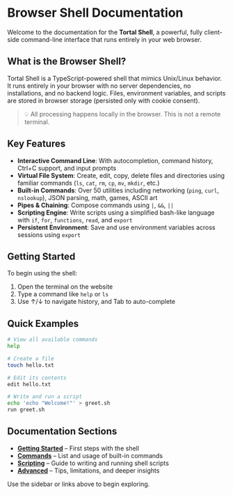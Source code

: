 # Browser Shell Documentation

Welcome to the documentation for the **Tortal Shell**, a powerful, fully client-side command-line interface that runs entirely in your web browser.

## What is the Browser Shell?

Tortal Shell is a TypeScript-powered shell that mimics Unix/Linux behavior. It runs entirely in your browser with no server dependencies, no installations, and no backend logic. Files, environment variables, and scripts are stored in browser storage (persisted only with cookie consent).

> 💡 All processing happens locally in the browser. This is not a remote terminal.

## Key Features

- **Interactive Command Line**: With autocompletion, command history, Ctrl+C support, and input prompts
- **Virtual File System**: Create, edit, copy, delete files and directories using familiar commands (`ls`, `cat`, `rm`, `cp`, `mv`, `mkdir`, etc.)
- **Built-in Commands**: Over 50 utilities including networking (`ping`, `curl`, `nslookup`), JSON parsing, math, games, ASCII art
- **Pipes & Chaining**: Compose commands using `|`, `&&`, `||`
- **Scripting Engine**: Write scripts using a simplified bash-like language with `if`, `for`, `functions`, `read`, and `export`
- **Persistent Environment**: Save and use environment variables across sessions using `export`

## Getting Started

To begin using the shell:

1. Open the terminal on the website
2. Type a command like `help` or `ls`
3. Use ↑/↓ to navigate history, and Tab to auto-complete

## Quick Examples

```sh
# View all available commands
help

# Create a file
touch hello.txt

# Edit its contents
edit hello.txt

# Write and run a script
echo 'echo "Welcome!"' > greet.sh
run greet.sh
```

## Documentation Sections

- **[Getting Started](.\getting-started.md)** – First steps with the shell
- **[Commands](commands\index.md)** – List and usage of built-in commands
- **[Scripting](scripting\index.md)** – Guide to writing and running shell scripts
- **[Advanced](advanced\tips-and-tricks.md)** – Tips, limitations, and deeper insights

Use the sidebar or links above to begin exploring.
